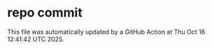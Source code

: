 # repo commit

This file was automatically updated by a GitHub Action at Thu Oct 16 12:41:42 UTC 2025.
